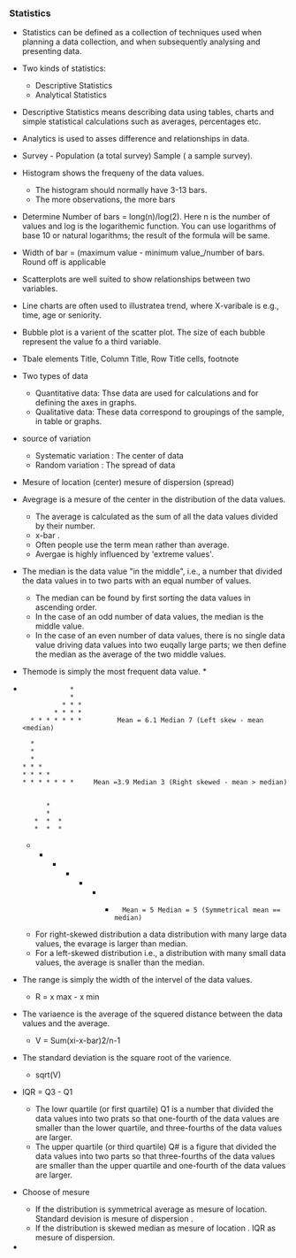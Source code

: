 ### Statistics

* Statistics can be defined as a collection of techniques used when planning a data collection, and when subsequently analysing and presenting data.

* Two kinds of statistics:
  - Descriptive Statistics
  - Analytical Statistics

* Descriptive Statistics means describing data using tables, charts and simple statistical calculations such as averages, percentages etc. 
* Analytics is used to asses difference and relationships in data.

* Survey - Population (a total survey) Sample ( a sample survey).

* Histogram shows the frequeny of the data values. 
  - The histogram should normally have 3-13 bars.
  - The more observations, the more bars

* Determine Number of bars = long(n)/log(2). Here n is the number of values and log is the logarithemic function. You can use logarithms of base 10 or natural logarithms; the result of the formula will be same. 

* Width of bar = (maximum value - minimum value_/number of bars. Round off is applicable

* Scatterplots are well suited to show relationships between two variables. 

* Line charts are often used to illustratea trend, where X-varibale is e.g., time, age or seniority.

* Bubble plot is a varient of the scatter plot. The size of each bubble represent the value fo a third variable.

* Tbale elements Title, Column Title, Row Title cells, footnote 

* Two types of data
  - Quantitative data: Thse data are used for calculations and for defining the axes in graphs.
  - Qualitative data: These data correspond to groupings of the sample, in table or graphs.

* source of variation
  - Systematic variation : The center of data
  - Random variation : The spread of data
  
* Mesure of location (center) mesure of dispersion (spread)

* Avegrage is a mesure of the center in the distribution of the data values. 
  - The average is calculated as the sum of all the data values divided by their number.
  - x-bar .
  - Often people use the term mean rather than average.
  - Avergae is highly influenced by 'extreme values'.

* The median is the data value "in the middle", i.e., a number that divided the data values in to two parts with an equal number of values. 
  - The median can be found by first sorting the data values in ascending order.
  - In the case of an odd number of data values, the median is the middle value.
  - In the case of an even number of data values, there is no single data value driving data values into two euqally large parts; we then define the median as the average of the two middle values.

* Themode is simply the most frequent data value.
                  *
*                 *
                  *
                * * *
              * * * *
        * * * * * * *         Mean = 6.1 Median 7 (Left skew - mean <median)
        
        *
        *
        *
      * * *
      * * * *
      * * * * * * *     Mean =3.9 Median 3 (Right skewed - mean > median)


            *
            *
         *  *  *
         *  *  *
    *  * *  *  *  *  *       Mean = 5 Median = 5 (Symmetrical mean == median)
    
   
   - For right-skewed distribution a data distribution with many large data values, the evarage is larger than median.
   - For a left-skewed distribution i.e., a distribution with many small data values, the average is snaller than the median.
   

* The range is simply the width of the intervel of the data values. 
    - R = x max - x min

* The variaence is the average of the squered distance between the data values and the average. 
    - V = Sum(xi-x-bar)2/n-1

* The standard deviation is the square root of the varience. 
    - sqrt(V)

* IQR = Q3 - Q1 
  - The lowr quartile (or first quartile) Q1 is a number that divided the data values into two prats so that one-fourth of the data values are smaller than the lower quartile, and three-fourths of the data values are larger.
  - The upper quartile (or third quartile) Q# is a figure that divided the data values into two parts so that three-fourths of the data values are smaller than the upper quartile and one-fourth of the data values are larger.


* Choose of mesure 
  - If the distribution is symmetrical average as mesure of location. Standard devision is mesure of dispersion .
  - If the distribution is skewed median as mesure of location . IQR as mesure of dispersion. 

* 




      
      

